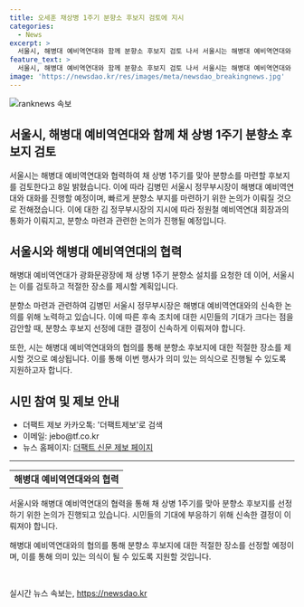 ```yaml
---
title: 오세훈 채상병 1주기 분향소 후보지 검토에 지시
categories:
  - News
excerpt: >
  서울시, 해병대 예비역연대와 함께 분향소 후보지 검토 나서 서울시는 해병대 예비역연대와 함께 채 상병 1주기를 맞아 분향소 후보지를 검토 중이다. 김병민 서울시 정무부시장이 해병대 예비역연대와 신속한 분향소 부지 마련을 위한 논의를 진행하고, 이에 대한 협의가 이어지고 있다. 이에 시는 적절한 장소를 제시하여 채 상병 1주기 분향소를 마련할 계획이다.
feature_text: >
  서울시, 해병대 예비역연대와 함께 분향소 후보지 검토 나서 서울시는 해병대 예비역연대와 함께 채 상병 1주기를 맞아 분향소 후보지를 검토 중이다. 김병민 서울시 정무부시장이 해병대 예비역연대와 신속한 분향소 부지 마련을 위한 논의를 진행하고, 이에 대한 협의가 이어지고 있다. 이에 시는 적절한 장소를 제시하여 채 상병 1주기 분향소를 마련할 계획이다.
image: 'https://newsdao.kr/res/images/meta/newsdao_breakingnews.jpg'
---
```


<p><img src="https://newsdao.kr/res/images/meta/newsdao_breakingnews.jpg" alt="ranknews 속보" /></p>

<h2>서울시, 해병대 예비역연대와 함께 채 상병 1주기 분향소 후보지 검토</h2>

<p>서울시는 해병대 예비역연대와 협력하여 채 상병 1주기를 맞아 분향소를 마련할 후보지를 검토한다고 8일 밝혔습니다. 이에 따라 김병민 서울시 정무부시장이 해병대 예비역연대와 대화를 진행할 예정이며, 빠르게 분향소 부지를 마련하기 위한 논의가 이뤄질 것으로 전해졌습니다. 이에 대한 김 정무부시장의 지시에 따라 정원철 예비역연대 회장과의 통화가 이뤄지고, 분향소 마련과 관련한 논의가 진행될 예정입니다.</p>

<h2 data-ke-size="size26">서울시와 해병대 예비역연대의 협력</h2>

<p>해병대 예비역연대가 광화문광장에 채 상병 1주기 분향소 설치를 요청한 데 이어, 서울시는 이를 검토하고 적절한 장소를 제시할 계획입니다.</p>

<p data-ke-size="size16">분향소 마련과 관련하여 김병민 서울시 정무부시장은 해병대 예비역연대와의 신속한 논의를 위해 노력하고 있습니다. 이에 따른 후속 조치에 대한 시민들의 기대가 크다는 점을 감안할 때, 분향소 후보지 선정에 대한 결정이 신속하게 이뤄져야 합니다.</p>

<p data-ke-size="size16">또한, 시는 해병대 예비역연대와의 협의를 통해 분향소 후보지에 대한 적절한 장소를 제시할 것으로 예상됩니다. 이를 통해 이번 행사가 의미 있는 의식으로 진행될 수 있도록 지원하고자 합니다.</p>

<h2 data-ke-size="size26">시민 참여 및 제보 안내</h2>

<ul>
    <li>더팩트 제보 카카오톡: '더팩트제보'로 검색</li>
    <li>이메일: jebo@tf.co.kr</li>
    <li>뉴스 홈페이지: <a href="https://talk.tf.co.kr/bbs/report/write">더팩트 신문 제보 페이지</a></li>
</ul>

<hr>

<table>
    <tr>
        <td style="text-align: center; height: 17px;"><b>해병대 예비역연대와의 협력</b></td>
    </tr>
</table>

<p data-ke-size="size16">서울시와 해병대 예비역연대의 협력을 통해 채 상병 1주기를 맞아 분향소 후보지를 선정하기 위한 논의가 진행되고 있습니다. 시민들의 기대에 부응하기 위해 신속한 결정이 이뤄져야 합니다.</p>

<p data-ke-size="size16">해병대 예비역연대와의 협의를 통해 분향소 후보지에 대한 적절한 장소를 선정할 예정이며, 이를 통해 의미 있는 의식이 될 수 있도록 지원할 것입니다.</p>

<p data-ke-size="size16">&nbsp;</p>
실시간 뉴스 속보는, <a href="https://newsdao.kr" rel="dofollow">https://newsdao.kr</a>


